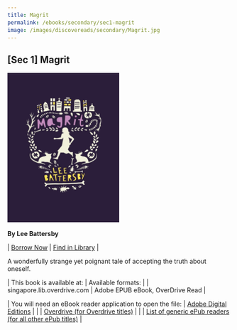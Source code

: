 ```yaml
---
title: Magrit
permalink: /ebooks/secondary/sec1-magrit
image: /images/discovereads/secondary/Magrit.jpg
---
```


## **[Sec 1] Magrit**

<img src="/images/discovereads/secondary/Magrit.jpg" style="width: 50%;">

**By Lee Battersby**

| [Borrow Now](https://go.nlb.gov.sg/r/eReads?p=c2lkPTc2NmU4OTRlLWVlZTItNDM0NS1hZDBhLWU2OWE2N2JhNzE1NiZkPWh0dHAlM2ElMmYlMmZzaW5nYXBvcmUubGliLm92ZXJkcml2ZS5jb20lMmZDb250ZW50RGV0YWlscy5odG0lM2ZJRCUzZDc2NmU4OTRlLWVlZTItNDM0NS1hZDBhLWU2OWE2N2JhNzE1NiZkdD1FQk9PS1MuT1ZFUkRSSVZFJmRpZD03NjZlODk0ZS1lZWUyLTQzNDUtYWQwYS1lNjlhNjdiYTcxNTYmX25sYg%3d%3d) | [Find in Library](https://go.nlb.gov.sg/r/eReads?p=c2lkPTc2NmU4OTRlLWVlZTItNDM0NS1hZDBhLWU2OWE2N2JhNzE1NiZkPWh0dHAlM2ElMmYlMmZzZWFyY2gubmxiLmdvdi5zZyUyZlNlYXJjaCUzZnF1ZXJ5JTNkJTI2dGl0bGVxdWVyeSUzZE1hZ3JpdCUyNmNyZWF0b3JxdWVyeSUzZExlZSUyYkJhdHRlcnNieSUyNnB1Ymxpc2hlcnF1ZXJ5JTNkJTI2c3ViamVjdHF1ZXJ5JTNkJTI2Y29udCUzZGJvb2slMjZtb2RlJTNkYWR2YW5jZWQmZHQ9RUJPT0tTLk9WRVJEUklWRSZkaWQ9NzY2ZTg5NGUtZWVlMi00MzQ1LWFkMGEtZTY5YTY3YmE3MTU2Jl9ubGI%3d) |

A wonderfully strange yet poignant tale of accepting the truth about oneself.

| This book is available at: | Available formats: |
| singapore.lib.overdrive.com | Adobe EPUB eBook, OverDrive Read |    

| You will need an eBook reader application to open the file: | [Adobe Digital Editions](http://www.adobe.com/products/digitaleditions/) |
| | [Overdrive (for Overdrive titles)](http://app.overdrive.com/) |
| | [List of generic ePub readers (for all other ePub titles)](http://eresources.nlb.gov.sg/Main/Help/EPUB) |
